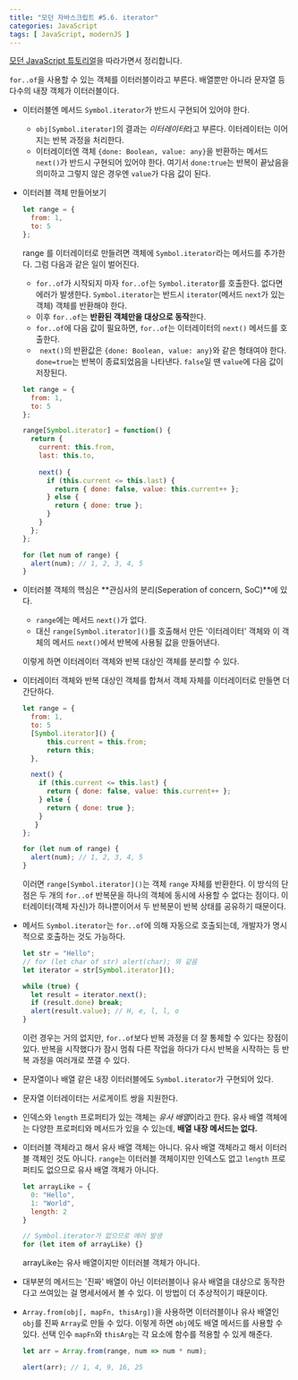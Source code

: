 ```yaml
---
title: "모던 자바스크립트 #5.6. iterator"
categories: JavaScript
tags: [ JavaScript, modernJS ]
---
```


[모던 JavaScript 튜토리얼](https://ko.javascript.info/)을 따라가면서 정리합니다.

`for..of`을 사용할 수 있는 객체를 이터러블이라고 부른다. 배열뿐만 아니라 문자열 등 다수의 내장 객체가 이터러블이다. 

- 이터러블엔 메서드 `Symbol.iterator`가 반드시 구현되어 있어야 한다.

  - `obj[Symbol.iterator]`의 결과는 *이터레이터*라고 부른다. 이터레이터는 이어지는 반복 과정을 처리한다.
  - 이터레이터엔 객체 `{done: Boolean, value: any}`을 반환하는 메서드 `next()`가 반드시 구현되어 있어야 한다. 여기서 `done:true`는 반복이 끝났음을 의미하고 그렇지 않은 경우엔 `value`가 다음 값이 된다. 

- 이터러블 객체 만들어보기

  ```js
  let range = {
    from: 1,
    to: 5
  };
  ```

  range 를 이터레이터로 만들려면 객체에 `Symbol.iterator`라는 메서드를 추가한다. 그럼 다음과 같은 일이 벌어진다.

  - `for..of`가 시작되지 마자 `for..of`는 `Symbol.iterator`를 호출한다. 없다면 에러가 발생한다. `Symbol.iterator`는 반드시 `iterator`(메서드 `next`가 있는 객체) 객체를 반환해야 한다.
  - 이후 `for..of`는 **반환된 객체만을 대상으로 동작**한다.
  -  `for..of`에 다음 값이 필요하면, `for..of`는 이터레이터의 `next()` 메서드를 호출한다.
  - ` next()`의 반환값은 `{done: Boolean, value: any}`와 같은 형태여야 한다. `done=true`는 반복이 종료되었음을 나타낸다. `false`일 땐 `value`에 다음 값이 저장된다.

  ```js
  let range = {
    from: 1,
    to: 5
  };
  
  range[Symbol.iterator] = function() {
    return {
      current: this.from,
      last: this.to,
      
      next() {
        if (this.current <= this.last) {
          return { done: false, value: this.current++ };
        } else {
          return { done: true };
        }
      }
    };
  };
  
  for (let num of range) {
    alert(num); // 1, 2, 3, 4, 5
  }
  ```

- 이터러블 객체의 핵심은 **관심사의 분리(Seperation of concern, SoC)**에 있다.

  - `range`에는 메서드 `next()`가 없다.
  - 대신 `range[Symbol.iterator]()`를 호출해서 만든 '이터레이터' 객체와 이 객체의 메서드 `next()`에서 반복에 사용될 값을 만들어낸다.

  이렇게 하면 이터레이터 객체와 반복 대상인 객체를 분리할 수 있다.

- 이터레이터 객체와 반복 대상인 객체를 합쳐서 객체 자체를 이터레이터로 만들면 더 간단하다.

  ```js
  let range = {
    from: 1,
    to: 5
    [Symbol.iterator]() {
    	this.current = this.from;
    	return this;
  	},
  
    next() {
      if (this.current <= this.last) {
        return { done: false, value: this.current++ };
      } else {
        return { done: true };
      }
     }
  };
  
  for (let num of range) {
    alert(num); // 1, 2, 3, 4, 5
  }
  ```

  이러면 `range[Symbol.iterator]()`는 객체 `range` 자체를 반환한다. 이 방식의 단점은 두 개의 `for..of` 반복문을 하나의 객체에 동시에 사용할 수 없다는 점이다. 이터레이터(객체 자신)가 하나뿐이어서 두 반복문이 반복 상태를 공유하기 때문이다. 

- 메서드 `Symbol.iterator`는 `for..of`에 의해 자동으로 호출되는데, 개발자가 명시적으로 호출하는 것도 가능하다.

  ```js
  let str = "Hello";
  // for (let char of str) alert(char); 와 같음
  let iterator = str[Symbol.iterator]();
  
  while (true) {
    let result = iterator.next();
    if (result.done) break;
    alert(result.value); // H, e, l, l, o
  }
  ```

  이런 경우는 거의 없지만, `for..of`보다 반복 과정을 더 잘 통제할 수 있다는 장점이 있다. 반복을 시작했다가 잠시 멈춰 다른 작업을 하다가 다시 반복을 시작하는 등 반복 과정을 여러개로 쪼갤 수 있다.

- 문자열이나 배열 같은 내장 이터러블에도 `Symbol.iterator`가 구현되어 있다.

- 문자열 이터레이터는 서로게이트 쌍을 지원한다.

- 인덱스와 `length` 프로퍼티가 있는 객체는 *유사 배열*이라고 한다. 유사 배열 객체에는 다양한 프로퍼티와 메서드가 있을 수 있는데, **배열 내장 메서드는 없다.**

- 이터러블 객체라고 해서 유사 배열 객체는 아니다. 유사 배열 객체라고 해서 이터러블 객체인 것도 아니다. `range`는 이터러블 객체이지만 인덱스도 없고 `length` 프로퍼티도 없으므로 유사 배열 객체가 아니다.

  ```js
  let arrayLike = {
    0: "Hello",
    1: "World",
    length: 2
  }
  
  // Symbol.iterator가 없으므로 에러 발생
  for (let item of arrayLike) {}
  ```

  arrayLike는 유사 배열이지만 이터러블 객체가 아니다. 

- 대부분의 메서드는 '진짜' 배열이 아닌 이터러블이나 유사 배열을 대상으로 동작한다고 쓰여있는 걸 명세서에서 볼 수 있다. 이 방법이 더 추상적이기 때문이다.

- `Array.from(obj[, mapFn, thisArg])`을 사용하면 이터러블이나 유사 배열인 `obj`를 진짜 `Array`로 만들 수 있다. 이렇게 하면 `obj`에도 배열 메서드를 사용할 수 있다. 선택 인수 `mapFn`와 `thisArg`는 각 요소에 함수를 적용할 수 있게 해준다.

  ```js
  let arr = Array.from(range, num => num * num);
  
  alert(arr); // 1, 4, 9, 16, 25
  ```

  

